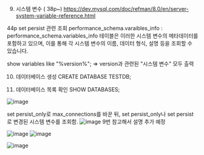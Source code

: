 


9. 시스템 변수 ( 38p~)
https://dev.mysql.com/doc/refman/8.0/en/server-system-variable-reference.html


44p set persist 관련  조회
performance_schema.varaibles_info  : performance_schema.variables_info 테이블은 이러한 시스템 변수의 메타데이터를 포함하고 있으며, 이를 통해 각 시스템 변수의 이름, 데이터 형식, 설명 등을 조회할 수 있습니다.


show variables like "%version%";
=> version과 관련된 "시스템 변수" 모두 출력



10. 데이터베이스 생성
CREATE DATABASE TESTDB;

11. 데이터베이스 목록 확인
SHOW DATABASES;



![image](https://github.com/inpink/CS_Database_Study/assets/108166692/663f216e-8d8f-407d-9252-b53738e3fa01)

set persist_only로 max_connections를 바꾼 뒤, 
set persist_only나 set persist로 변경된 시스템 변수를 조회함. 
![image](https://github.com/inpink/CS_Database_Study/assets/108166692/572a9878-d395-4932-9c3a-540327f20f0d)
9번 참고해서 설명 추가 예정


![image](https://github.com/inpink/CS_Database_Study/assets/108166692/3776479e-13c1-4c4c-a308-892f12fa7860)
![image](https://github.com/inpink/CS_Database_Study/assets/108166692/9026aba3-0b31-4a13-9721-d288e51d4677)

![image](https://github.com/inpink/CS_Database_Study/assets/108166692/b38ee026-0693-4483-8035-7a2c0c818974)

